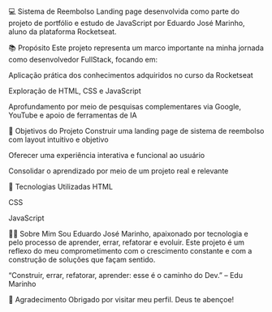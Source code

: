 💻 Sistema de Reembolso
Landing page desenvolvida como parte do projeto de portfólio e estudo de JavaScript por Eduardo José Marinho, aluno da plataforma Rocketseat.


📚 Propósito
Este projeto representa um marco importante na minha jornada como desenvolvedor FullStack, focando em:

Aplicação prática dos conhecimentos adquiridos no curso da Rocketseat

Exploração de HTML, CSS e JavaScript

Aprofundamento por meio de pesquisas complementares via Google, YouTube e apoio de ferramentas de IA

🎯 Objetivos do Projeto
Construir uma landing page de sistema de reembolso com layout intuitivo e objetivo

Oferecer uma experiência interativa e funcional ao usuário

Consolidar o aprendizado por meio de um projeto real e relevante

🚀 Tecnologias Utilizadas
HTML

CSS

JavaScript

🙋‍♂️ Sobre Mim
Sou Eduardo José Marinho, apaixonado por tecnologia e pelo processo de aprender, errar, refatorar e evoluir. Este projeto é um reflexo do meu comprometimento com o crescimento constante e com a construção de soluções que façam sentido.

“Construir, errar, refatorar, aprender: esse é o caminho do Dev.” – Edu Marinho

🙌 Agradecimento
Obrigado por visitar meu perfil. Deus te abençoe!
